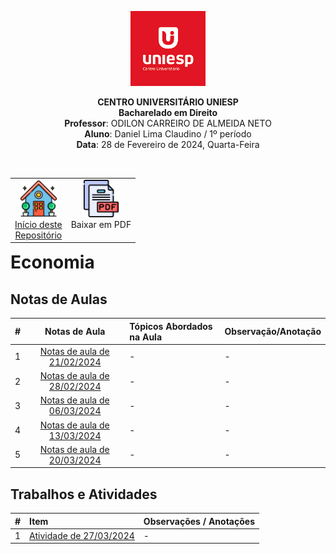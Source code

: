 <div align="center">

<p align="center"><img height="120" src="../../figuras/LOGO_UNIESP.png"> </p>

<p align="center"><b>CENTRO UNIVERSITÁRIO UNIESP</b><br>
<b>Bacharelado em Direito</b><br>
<b>Professor</b>: ODILON CARREIRO DE ALMEIDA NETO<br>
<b>Aluno</b>: Daniel Lima Claudino / 1º período<br>
<b>Data</b>: 28 de Fevereiro de 2024, Quarta-Feira<br><br>
 </p>
</div>

<table align="right" border="0">
  <tr>
    <td align="center" valign="top">
      <a href="../../README.md">
        <img src="https://github.com/dnlclaudino/imagens/blob/master/icones/icone-casa2.png?raw=true" heigh="60" width="60"><br>Início deste <br>Repositório
      </a>
    </td>
    <td align="center" valign="top">
        <img src="https://github.com/dnlclaudino/imagens/blob/master/icones-aplicativos/pdf/pdf.png?raw=true" heigh="60" width="60"><br>Baixar em PDF
    </td>
  </tr>
</table><br><br><br><br><br>

# Economia

## Notas de Aulas

|#|Notas de Aula|Tópicos Abordados na Aula|Observação/Anotação|
|:---:|:---:|:---|:---|
|1|[Notas de aula de 21/02/2024](./notas-de-aulas/notas-de-aula-2024-02-21.md)|-|-|
|2|[Notas de aula de 28/02/2024](./notas-de-aulas/notas-de-aula-2024-02-28.md)|-|-|
|3|[Notas de aula de 06/03/2024](./notas-de-aulas/notas-de-aula-2024-03-06.md)|-|-|
|4|[Notas de aula de 13/03/2024](./notas-de-aulas/notas-de-aula-2024-03-13.md)|-|-|
|5|[Notas de aula de 20/03/2024](./notas-de-aulas/notas-de-aula-2024-03-20.md)|-|-|

## Trabalhos e Atividades

|#|Item|Observações / Anotações|
|:---:|:---|:---|
|1|[Atividade de 27/03/2024](./trabalhos-e-atividades/atividade-2024-03-27.md)|-|